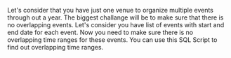 Let's consider that you have just one venue to organize multiple events through out a  year. The biggest challange will be to make sure that there is no overlapping events. 
Let's consider you have list of events with start and end date for each event. Now you need to make sure there is no overlapping time ranges for these events. 
You can use this SQL Script to find out overlapping time ranges. 


